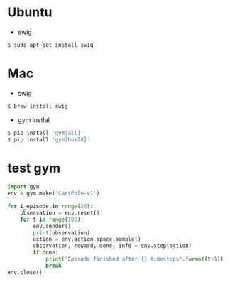 # Ubuntu
* swig
```bash
$ sudo apt-get install swig
```
# Mac
* swig
```bash
$ brew install swig
```
* gym instlal
```bash
$ pip install 'gym[all]'
$ pip install 'gym[box2d]'
```

# test gym
```python
import gym
env = gym.make('CartPole-v1')

for i_episode in range(20):
    observation = env.reset()
    for t in range(100):
        env.render()
        print(observation)
        action = env.action_space.sample()
        observation, reward, done, info = env.step(action)
        if done:
            print("Episode finished after {} timesteps".format(t+1))
            break
env.close()
```

```python

```
